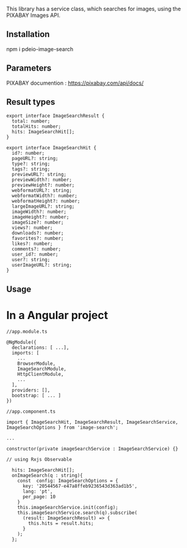 This library has a service class, which searches for images, using the PIXABAY Images API.

## Installation

npm i pdeio-image-search

## Parameters

PIXABAY documention : https://pixabay.com/api/docs/

## Result types
```
export interface ImageSearchResult {
  total: number;
  totalHits: number;
  hits: ImageSearchHit[];
}

export interface ImageSearchHit {
  id?: number;
  pageURL?: string;
  type?: string;
  tags?: string;
  previewURL?: string;
  previewWidth?: number;
  previewHeight?: number;
  webformatURL?: string;
  webformatWidth?: number;
  webformatHeight?: number;
  largeImageURL?: string;
  imageWidth?: number;
  imageHeight?: number;
  imageSize?: number;
  views?: number;
  downloads?: number;
  favorites?: number;
  likes?: number;
  comments?: number;
  user_id?: number;
  user?: string;
  userImageURL?: string;
}
```


## Usage

# In a Angular project

```
//app.module.ts

@NgModule({
  declarations: [ ...],
  imports: [
    ...
    BrowserModule,
    ImageSearchModule,
    HttpClientModule,
    ...
  ],
  providers: [],
  bootstrap: [ ... ]
})
```



```
//app.component.ts

import { ImageSearchHit, ImageSearchResult, ImageSearchService, ImageSearchOptions } from 'image-search';

...

constructor(private imageSearchService : ImageSearchService) {}

// using Rxjs Observable

  hits: ImageSearchHit[];
  onImageSearch(q : string){
    const  config: ImageSearchOptions = {
      key: '20544567-e47a8ffeb9236543d363ad1b5',
      lang: 'pt',
      per_page: 10
    }
    this.imageSearchService.init(config);
    this.imageSearchService.search(q).subscribe(
      (result: ImageSearchResult) => {
        this.hits = result.hits;
      }
    );
  };

```

